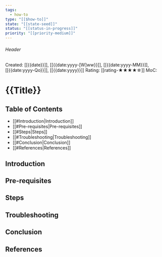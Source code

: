 ```yaml
---
tags:
  - how-to
type: "[[$how-to]]"
state: "[[state-seed]]"
status: "[[status-in-progress]]"
priority: "[[priority-medium]]"
---
```

###### Header
Created: [[{{date}}]], [[{{date:yyyy-[W]ww}}]], [[{{date:yyyy-MM}}]], [[{{date:yyyy-Qo}}]], [[{{date:yyyy}}]]
Rating: [[rating-★★★★☆]]
MoC: 
# {{Title}}

## Table of Contents

- [[#Introduction|Introduction]]
- [[#Pre-requisites|Pre-requisites]]
- [[#Steps|Steps]]
- [[#Troubleshooting|Troubleshooting]]
- [[#Conclusion|Conclusion]]
- [[#References|References]]

## Introduction



## Pre-requisites



## Steps



## Troubleshooting



## Conclusion



## References